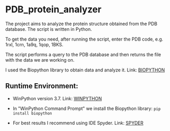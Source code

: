 # PDB_protein_analyzer

The project aims to analyze the protein structure obtained from the PDB database. The script is written in Python.

To get the data you need, after running the script, enter the PDB code, e.g. 1rxl, 1crn, 1a9q, 1qop, 1BKS.

The script performs a query to the PDB database and then returns the file with the data we are working on.

I used the Biopython library to obtain data and analyze it. Link: [BIOPYTHON](https://biopython.org/)

## Runtime Environment:

* WinPython version 3.7. Link: [WINPYTHON](https://winpython.github.io/)

* In "WinPython Command Prompt" we install the Biopython library: ``` pip install biopython ```

* For best results I recommend using IDE Spyder. Link: [SPYDER](https://www.spyder-ide.org/)
